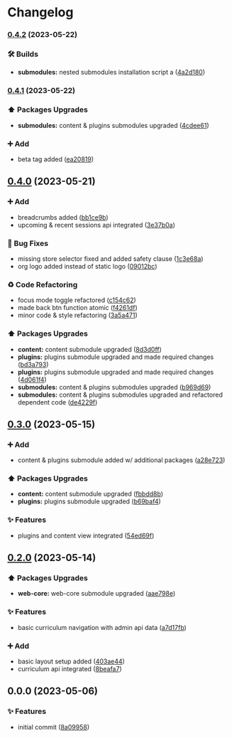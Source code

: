 # Changelog

### [0.4.2](https://github.com/LetsUpgrade-Labs/lisa-student/compare/v0.4.1...v0.4.2) (2023-05-22)


### 🛠 Builds

* **submodules:** nested submodules installation script a ([4a2d180](https://github.com/LetsUpgrade-Labs/lisa-student/commit/4a2d180e6f14e5dc88cae1a4e81c14aabcafdea8))

### [0.4.1](https://github.com/LetsUpgrade-Labs/lisa-student/compare/v0.4.0...v0.4.1) (2023-05-22)


### ⬆️ Packages Upgrades

* **submodules:** content & plugins submodules upgraded ([4cdee61](https://github.com/LetsUpgrade-Labs/lisa-student/commit/4cdee617956605d6cf1d14d5e82bd987b3cbc7ef))


### :heavy_plus_sign: Add

* beta tag added ([ea20819](https://github.com/LetsUpgrade-Labs/lisa-student/commit/ea20819146bfae08aefaa125d611ea7ef70a8f34))

## [0.4.0](https://github.com/LetsUpgrade-Labs/lisa-student/compare/v0.3.0...v0.4.0) (2023-05-21)


### :heavy_plus_sign: Add

* breadcrumbs added ([bb1ce9b](https://github.com/LetsUpgrade-Labs/lisa-student/commit/bb1ce9ba86879ca1411c2460af094eb55e027c1e))
* upcoming & recent sessions api integrated ([3e37b0a](https://github.com/LetsUpgrade-Labs/lisa-student/commit/3e37b0a715851f129e360201fd2bb327658ad758))


### 🐛 Bug Fixes

* missing store selector fixed and added safety clause ([1c3e68a](https://github.com/LetsUpgrade-Labs/lisa-student/commit/1c3e68a076f7778e01fd2372228ed713845942f2))
* org logo added instead of static logo ([09012bc](https://github.com/LetsUpgrade-Labs/lisa-student/commit/09012bcd3210cc8c6d33759831c668b3160f2809))


### :recycle: Code Refactoring

* focus mode toggle refactored ([c154c62](https://github.com/LetsUpgrade-Labs/lisa-student/commit/c154c6266d4e6c445eff525a81b91515f6778ec9))
* made back btn function atomic ([f4261df](https://github.com/LetsUpgrade-Labs/lisa-student/commit/f4261df109d961d8cebbd581c4a2661e84c608dd))
* minor code & style refactoring ([3a5a471](https://github.com/LetsUpgrade-Labs/lisa-student/commit/3a5a4712df5efaaf5bfaa458d89f6f024122d194))


### ⬆️ Packages Upgrades

* **content:** content submodule upgraded ([8d3d0ff](https://github.com/LetsUpgrade-Labs/lisa-student/commit/8d3d0ff7e22f9c44a8e9a1f315665235164d2a48))
* **plugins:** plugins submodule upgraded and made required changes ([bd3a793](https://github.com/LetsUpgrade-Labs/lisa-student/commit/bd3a7935e1da822fd67446f69a63a2874a263bf4))
* **plugins:** plugins submodule upgraded and made required changes ([4d061f4](https://github.com/LetsUpgrade-Labs/lisa-student/commit/4d061f482ea05895fcc6542e7819f6f42cd841c5))
* **submodules:** content & plugins submodules upgraded ([b969d69](https://github.com/LetsUpgrade-Labs/lisa-student/commit/b969d6973c95ce4c3957869ea0fd58a103453d5a))
* **submodules:** content & plugins submodules upgraded and refactored dependent code ([de4229f](https://github.com/LetsUpgrade-Labs/lisa-student/commit/de4229f5bbca1ad58a551afb350d6a30a0757cac))

## [0.3.0](https://github.com/LetsUpgrade-Labs/lisa-student/compare/v0.2.0...v0.3.0) (2023-05-15)


### :heavy_plus_sign: Add

* content & plugins submodule added w/ additional packages ([a28e723](https://github.com/LetsUpgrade-Labs/lisa-student/commit/a28e723f66f44f81019c47e7ff8ab81677b79b3b))


### ⬆️ Packages Upgrades

* **content:** content submodule upgraded ([fbbdd8b](https://github.com/LetsUpgrade-Labs/lisa-student/commit/fbbdd8ba56e347529dce3606c6e060342f80b114))
* **plugins:** plugins submodule upgraded ([b69baf4](https://github.com/LetsUpgrade-Labs/lisa-student/commit/b69baf480a238f6c3497678bb6f5838cfdf03638))


### ✨ Features

* plugins and content view integrated ([54ed69f](https://github.com/LetsUpgrade-Labs/lisa-student/commit/54ed69f4b4fea840e15d62bb5506ed9937ba4d3b))

## [0.2.0](https://github.com/LetsUpgrade-Labs/lisa-student/compare/v0.1.0...v0.2.0) (2023-05-14)


### ⬆️ Packages Upgrades

* **web-core:** web-core submodule upgraded ([aae798e](https://github.com/LetsUpgrade-Labs/lisa-student/commit/aae798ed59132c9120904ee206c411880652530b))


### ✨ Features

* basic curriculum navigation with admin api data ([a7d17fb](https://github.com/LetsUpgrade-Labs/lisa-student/commit/a7d17fbebfd453cad651d114e26716bc023b6755))


### :heavy_plus_sign: Add

* basic layout setup added ([403ae44](https://github.com/LetsUpgrade-Labs/lisa-student/commit/403ae44a80403f09f1f20e33378c426fbdf31ab7))
* curriculum api integrated ([8beafa7](https://github.com/LetsUpgrade-Labs/lisa-student/commit/8beafa793fcae6322741a3a5b728812d025e7481))

## 0.0.0 (2023-05-06)


### ✨ Features

* initial commit ([8a09958](https://github.com/LetsUpgrade-Labs/lisa-student/commit/8a099582612903f02bad0257717826226cc9deff))